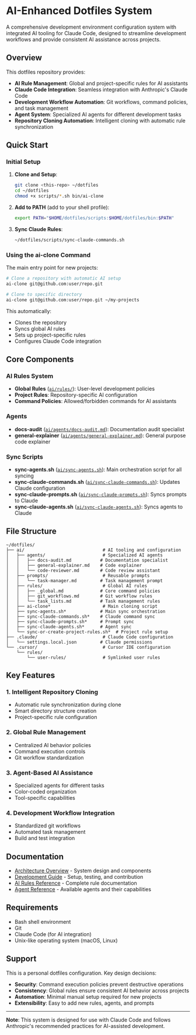 # AI-Enhanced Dotfiles System

A comprehensive development environment configuration system with integrated AI tooling for Claude Code, designed to streamline development workflows and provide consistent AI assistance across projects.

## Overview

This dotfiles repository provides:

- **AI Rule Management**: Global and project-specific rules for AI assistants
- **Claude Code Integration**: Seamless integration with Anthropic's Claude Code
- **Development Workflow Automation**: Git workflows, command policies, and task management
- **Agent System**: Specialized AI agents for different development tasks
- **Repository Cloning Automation**: Intelligent cloning with automatic rule synchronization

## Quick Start

### Initial Setup

1. **Clone and Setup**:
   ```bash
   git clone <this-repo> ~/dotfiles
   cd ~/dotfiles
   chmod +x scripts/*.sh bin/ai-clone
   ```

2. **Add to PATH** (add to your shell profile):
   ```bash
   export PATH="$HOME/dotfiles/scripts:$HOME/dotfiles/bin:$PATH"
   ```

3. **Sync Claude Rules**:
   ```bash
   ~/dotfiles/scripts/sync-claude-commands.sh
   ```

### Using the ai-clone Command

The main entry point for new projects:

```bash
# Clone a repository with automatic AI setup
ai-clone git@github.com:user/repo.git

# Clone to specific directory
ai-clone git@github.com:user/repo.git ~/my-projects
```

This automatically:
- Clones the repository
- Syncs global AI rules
- Sets up project-specific rules
- Configures Claude Code integration

## Core Components

### AI Rules System
- **Global Rules** ([`ai/rules/`](ai/rules/)): User-level development policies
- **Project Rules**: Repository-specific AI configuration
- **Command Policies**: Allowed/forbidden commands for AI assistants

### Agents
- **docs-audit** ([`ai/agents/docs-audit.md`](ai/agents/docs-audit.md)): Documentation audit specialist
- **general-explainer** ([`ai/agents/general-explainer.md`](ai/agents/general-explainer.md)): General purpose code explainer

### Sync Scripts
- **sync-agents.sh** ([`ai/sync-agents.sh`](ai/sync-agents.sh)): Main orchestration script for all syncing
- **sync-claude-commands.sh** ([`ai/sync-claude-commands.sh`](ai/sync-claude-commands.sh)): Updates Claude configuration
- **sync-claude-prompts.sh** ([`ai/sync-claude-prompts.sh`](ai/sync-claude-prompts.sh)): Syncs prompts to Claude
- **sync-claude-agents.sh** ([`ai/sync-claude-agents.sh`](ai/sync-claude-agents.sh)): Syncs agents to Claude

## File Structure

```
~/dotfiles/
├── ai/                              # AI tooling and configuration
│   ├── agents/                      # Specialized AI agents
│   │   ├── docs-audit.md           # Documentation specialist
│   │   ├── general-explainer.md    # Code explainer
│   │   └── code-reviewer.md        # Code review assistant
│   ├── prompts/                     # Reusable prompts
│   │   └── task-manager.md         # Task management prompt
│   ├── rules/                       # Global AI rules
│   │   ├── _global.md              # Core command policies
│   │   ├── git_workflows.md        # Git workflow rules
│   │   └── task_lists.md           # Task management rules
│   ├── ai-clone*                    # Main cloning script
│   ├── sync-agents.sh*             # Main sync orchestration
│   ├── sync-claude-commands.sh*    # Claude command sync
│   ├── sync-claude-prompts.sh*     # Prompt sync
│   ├── sync-claude-agents.sh*      # Agent sync
│   └── sync-or-create-project-rules.sh*  # Project rule setup
├── .claude/                         # Claude Code configuration
│   └── settings.local.json         # Claude permissions
└── .cursor/                         # Cursor IDE configuration
    └── rules/
        └── user-rules/              # Symlinked user rules
```

## Key Features

### 1. Intelligent Repository Cloning
- Automatic rule synchronization during clone
- Smart directory structure creation
- Project-specific rule configuration

### 2. Global Rule Management
- Centralized AI behavior policies
- Command execution controls
- Git workflow standardization

### 3. Agent-Based AI Assistance
- Specialized agents for different tasks
- Color-coded organization
- Tool-specific capabilities

### 4. Development Workflow Integration
- Standardized git workflows
- Automated task management
- Build and test integration

## Documentation

- [Architecture Overview](docs/ARCHITECTURE.md) - System design and components
- [Development Guide](docs/DEVELOPMENT.md) - Setup, testing, and contribution
- [AI Rules Reference](docs/AI_RULES.md) - Complete rule documentation
- [Agent Reference](docs/AGENTS.md) - Available agents and their capabilities

## Requirements

- Bash shell environment
- Git
- Claude Code (for AI integration)
- Unix-like operating system (macOS, Linux)

## Support

This is a personal dotfiles configuration. Key design decisions:

- **Security**: Command execution policies prevent destructive operations
- **Consistency**: Global rules ensure consistent AI behavior across projects
- **Automation**: Minimal manual setup required for new projects
- **Extensibility**: Easy to add new rules, agents, and prompts

---

**Note**: This system is designed for use with Claude Code and follows Anthropic's recommended practices for AI-assisted development.